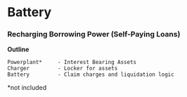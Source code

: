 # Battery
### Recharging Borrowing Power (Self-Paying Loans)



__Outline__
```
Powerplant*     - Interest Bearing Assets
Charger         - Locker for assets
Battery         - Claim charges and liquidation logic
```
*not included
